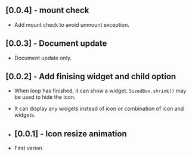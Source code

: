 ## [0.0.4] - mount check

* Add mount check to avoid unmount exception.
  
## [0.0.3] - Document update

* Document update only.
## [0.0.2] - Add finising widget and child option

* When loop has finished, it can show a widget. `SizedBox.shrink()` may be used to hide the icon.
* It can display any widgets instead of icon or combination of icon and widgets.
* ## [0.0.1] - Icon resize animation

* First verion